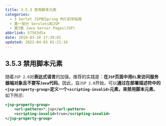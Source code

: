 ```yaml
---
title: 3.5.3 禁用脚本元素
categories: 
  - 3 Serlet JSP和Spring MVC初学指南
  - 第一部分 Servlets和JSP
  - 第3章 Java Server Pages(JSP)
abbrlink: 57563d5a
date: 2019-03-28 17:39:01
updated: 2022-04-03 01:21:16
---
```

## 3.5.3 禁用脚本元素 ##
随着`JSP 2.0`对**表达式语言**的加强，推荐的实践是：**在`JSP`页面中用`EL`来访问服务器端对象且不要写`Java`代码**。因此，自`JSP 2.0`开始，可以**通过在部署描述符中的`<jsp-property-group>`定义一个`<scripting-invalid>`元素，来禁用脚本元素**。
如下所示:
```xml
<jsp-property-group>
    <url-pattern>*.jsp</url-pattern>
    <scripting-invalid>true</scripting-invalid>
</jsp-property-group>
```
